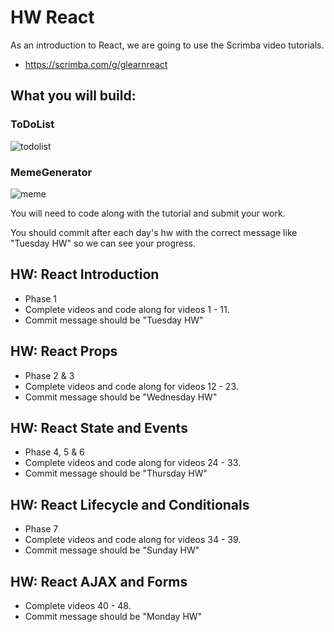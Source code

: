 # HW React

As an introduction to React, we are going to use the Scrimba video tutorials.

- https://scrimba.com/g/glearnreact

## What you will build:

### ToDoList
![todolist](https://scrimba.com/static/img/glearnreact-project-1.png)

### MemeGenerator
![meme](https://scrimba.com/static/img/glearnreact-project-2.png)

You will need to code along with the tutorial and submit your work.

You should commit after each day's hw with the correct message like "Tuesday HW" so we can see your progress.

## HW: React Introduction

- Phase 1
- Complete videos and code along for videos 1 - 11.
- Commit message should be "Tuesday HW" 

## HW: React Props

- Phase 2 & 3
- Complete videos and code along for videos 12 - 23.
- Commit message should be "Wednesday HW" 

## HW: React State and Events

- Phase 4, 5 & 6
- Complete videos and code along for videos 24 - 33.
- Commit message should be "Thursday HW" 

## HW: React Lifecycle and Conditionals

- Phase 7
- Complete videos and code along for videos 34 - 39.
- Commit message should be "Sunday HW" 

## HW: React AJAX and Forms

- Complete videos 40 - 48.
- Commit message should be "Monday HW" 
